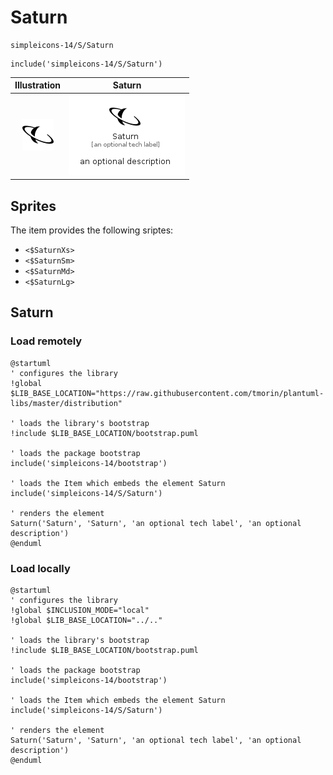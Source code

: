 # Saturn


```text
simpleicons-14/S/Saturn
```

```text
include('simpleicons-14/S/Saturn')
```



| Illustration | Saturn |
| :---: | :---: |
| ![illustration for Illustration](../../simpleicons-14/S/Saturn.png) | ![illustration for Saturn](../../simpleicons-14/S/Saturn.Local.png) |



## Sprites
The item provides the following sriptes:

- `<$SaturnXs>`
- `<$SaturnSm>`
- `<$SaturnMd>`
- `<$SaturnLg>`





## Saturn

### Load remotely
```plantuml
@startuml
' configures the library
!global $LIB_BASE_LOCATION="https://raw.githubusercontent.com/tmorin/plantuml-libs/master/distribution"

' loads the library's bootstrap
!include $LIB_BASE_LOCATION/bootstrap.puml

' loads the package bootstrap
include('simpleicons-14/bootstrap')

' loads the Item which embeds the element Saturn
include('simpleicons-14/S/Saturn')

' renders the element
Saturn('Saturn', 'Saturn', 'an optional tech label', 'an optional description')
@enduml
```

### Load locally
```plantuml
@startuml
' configures the library
!global $INCLUSION_MODE="local"
!global $LIB_BASE_LOCATION="../.."

' loads the library's bootstrap
!include $LIB_BASE_LOCATION/bootstrap.puml

' loads the package bootstrap
include('simpleicons-14/bootstrap')

' loads the Item which embeds the element Saturn
include('simpleicons-14/S/Saturn')

' renders the element
Saturn('Saturn', 'Saturn', 'an optional tech label', 'an optional description')
@enduml
```

